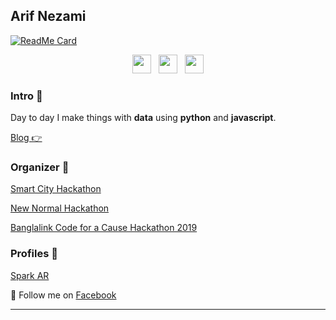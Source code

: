 

## Arif Nezami

[![ReadMe Card](https://github-readme-stats.vercel.app/api?username=arifnezami&show_icons=true)](https://github.com/murshed/murshed)

<p align='center'>
<a href="https://twitter.com/arifnezami"><img height="30" src="https://github.com/WaylonWalker/WaylonWalker/blob/main/icon/twitter.png?raw=true"></a>&nbsp;&nbsp;
<a href="https://instagram.com/arifnezami"><img height="30" src="https://github.com/WaylonWalker/WaylonWalker/blob/main/icon/instagram.jpg?raw=true"></a>&nbsp;&nbsp;
<a href="https://www.linkedin.com/in/arifnezami/"><img height="30" src="https://github.com/WaylonWalker/WaylonWalker/blob/main/icon/linkedin.png?raw=true"></a>
</p>




### Intro 🌱

Day to day I make things with **data** using **python** and **javascript**. 

[Blog 👉](https://arifnezami)

### Organizer 🌱

[Smart City Hackathon](https://www.telenor.com/smart-city-hackathon-aims-to-boost-at-dhakas-livability/)

[New Normal Hackathon](https://www.facebook.com/watch/live/?v=285997509294002&ref=watch_permalink)

[Banglalink Code for a Cause Hackathon 2019](https://preneurlab.com/blog-post/banglalink-sdg-hackathon-code-for-a-cause/)

### Profiles 🌱

[Spark AR](https://www.facebook.com/sparkarhub/portfolios/803176243877925/)

💌 Follow me on [Facebook](https://facebook.com/arifnezami/)

---


